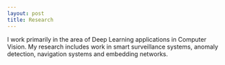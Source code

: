 ```yaml
---
layout: post
title: Research
---
```

<p>
I work primarily in the area of Deep Learning applications in Computer Vision. My research includes work in smart surveillance 
systems, anomaly detection, navigation systems and embedding networks.
